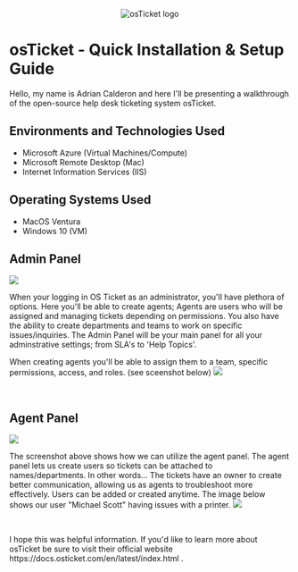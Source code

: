 <p align="center">
<img src="https://i.imgur.com/Clzj7Xs.png" alt="osTicket logo"/>
</p>

<h1>osTicket - Quick Installation & Setup Guide</h1>
Hello, my name is Adrian Calderon and here I'll be presenting a walkthrough of the open-source help desk ticketing system osTicket. <br />




<h2>Environments and Technologies Used</h2>

- Microsoft Azure (Virtual Machines/Compute)
- Microsoft Remote Desktop (Mac)
- Internet Information Services (IIS)

<h2>Operating Systems Used </h2>

- MacOS Ventura
- Windows 10 (VM) </b> 

<h2>Admin Panel</h2>

<p>
<img src="https://i.imgur.com/OSvZvP6.jpeg"/>
</p>
<p>
  When your logging in OS Ticket as an administrator, you'll have plethora of options. Here you'll be able to create agents; Agents are users who will be assigned and managing tickets depending on permissions. You also have the ability to create departments and teams to work on specific issues/inquiries. The Admin Panel will be your main panel for all your adminstrative settings; from SLA's to 'Help Topics'. 
  
  
  When creating agents you'll be able to assign them to a team, specific permissions, access, and roles. (see sceenshot below)
  <img src="https://i.imgur.com/wlSRP21.jpeg"/>
</p>
<br />

<h2>Agent Panel</h2>
<p>
<img src="https://i.imgur.com/TqyF07G.jpeg"/>
</p>

<p>
The screenshot above shows how we can utilize the agent panel. The agent panel lets us create users so tickets can be attached to names/departments. In other words... The tickets have an owner to create better communication, allowing us as agents to troubleshoot more effectively. Users can be added or created anytime. The image below shows our user "Michael Scott" having issues with a printer.
<img src="https://i.imgur.com/pQ2BzEl.jpeg"/>
</p>
<br />


<p>
I hope this was helpful information. If you'd like to learn more about osTicket be sure to visit their official website https://docs.osticket.com/en/latest/index.html . 
</p>
<br />
